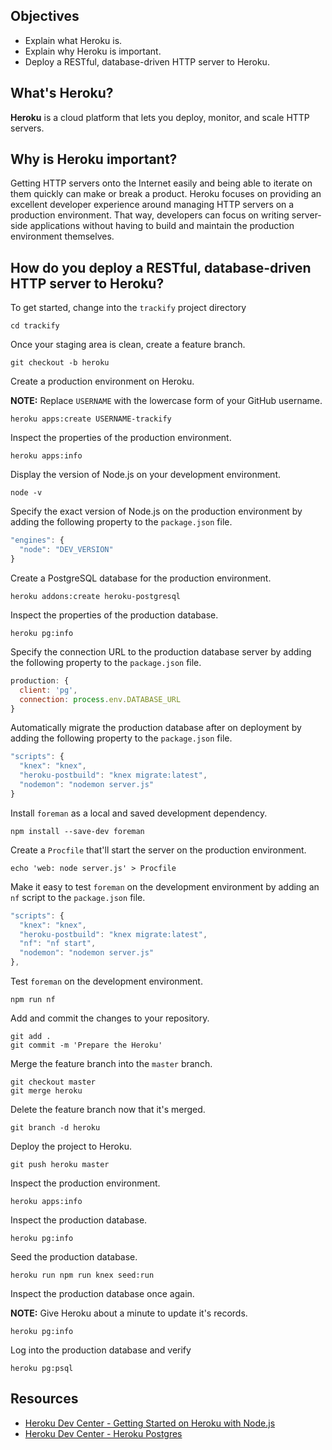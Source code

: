 ## Objectives

- Explain what Heroku is.
- Explain why Heroku is important.
- Deploy a RESTful, database-driven HTTP server to Heroku.

## What's Heroku?

**Heroku** is a cloud platform that lets you deploy, monitor, and scale HTTP servers.

## Why is Heroku important?

Getting HTTP servers onto the Internet easily and being able to iterate on them quickly can make or break a product. Heroku focuses on providing an excellent developer experience around managing HTTP servers on a production environment. That way, developers can focus on writing server-side applications without having to build and maintain the production environment themselves.

## How do you deploy a RESTful, database-driven HTTP server to Heroku?

To get started, change into the `trackify` project directory

```shell
cd trackify
```

Once your staging area is clean, create a feature branch.

```shell
git checkout -b heroku
```

Create a production environment on Heroku.

**NOTE:** Replace `USERNAME` with the lowercase form of your GitHub username.

```shell
heroku apps:create USERNAME-trackify
```

Inspect the properties of the production environment.

```shell
heroku apps:info
```

Display the version of Node.js on your development environment.

```shell
node -v
```

Specify the exact version of Node.js on the production environment by adding the following property to the `package.json` file.

```javascript
"engines": {
  "node": "DEV_VERSION"
}
```

Create a PostgreSQL database for the production environment.

```shell
heroku addons:create heroku-postgresql
```

Inspect the properties of the production database.

```shell
heroku pg:info
```

Specify the connection URL to the production database server by adding the following property to the `package.json` file.

```javascript
production: {
  client: 'pg',
  connection: process.env.DATABASE_URL
}
```

Automatically migrate the production database after on deployment by adding the following property to the `package.json` file.

```javascript
"scripts": {
  "knex": "knex",
  "heroku-postbuild": "knex migrate:latest",
  "nodemon": "nodemon server.js"
}
```

Install `foreman` as a local and saved development dependency.

```shell
npm install --save-dev foreman
```

Create a `Procfile` that'll start the server on the production environment.

```shell
echo 'web: node server.js' > Procfile
```

Make it easy to test `foreman` on the development environment by adding an `nf` script to the `package.json` file.

```javascript
"scripts": {
  "knex": "knex",
  "heroku-postbuild": "knex migrate:latest",
  "nf": "nf start",
  "nodemon": "nodemon server.js"
},
```

Test `foreman` on the development environment.

```shell
npm run nf
```

Add and commit the changes to your repository.

```shell
git add .
git commit -m 'Prepare the Heroku'
```

Merge the feature branch into the `master` branch.

```shell
git checkout master
git merge heroku
```

Delete the feature branch now that it's merged.

```shell
git branch -d heroku
```

Deploy the project to Heroku.

```shell
git push heroku master
```

Inspect the production environment.

```shell
heroku apps:info
```

Inspect the production database.

```shell
heroku pg:info
```

Seed the production database.

```shell
heroku run npm run knex seed:run
```

Inspect the production database once again.

**NOTE:** Give Heroku about a minute to update it's records.

```shell
heroku pg:info
```

Log into the production database and verify

```shell
heroku pg:psql
```

## Resources

- [Heroku Dev Center - Getting Started on Heroku with Node.js](https://devcenter.heroku.com/articles/getting-started-with-nodejs#introduction)
- [Heroku Dev Center - Heroku Postgres](https://devcenter.heroku.com/categories/heroku-postgres)
